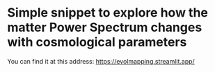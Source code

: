 # Simple snippet to explore how the matter Power Spectrum changes with cosmological parameters

You can find it at this address: https://evolmapping.streamlit.app/
